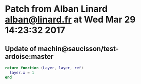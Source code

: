 # Patch from Alban Linard <alban@linard.fr> at Wed Mar 29 14:23:32 2017

## Update of machin@saucisson/test-ardoise:master

```lua
return function (Layer, layer, ref)
  layer.x = 1
end
```

